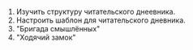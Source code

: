 1. Изучить структуру читательского днеевника.
2. Настроить шаблон для читательского дневника.
3. "Бригада смышлённых"
4. "Ходячий замок"